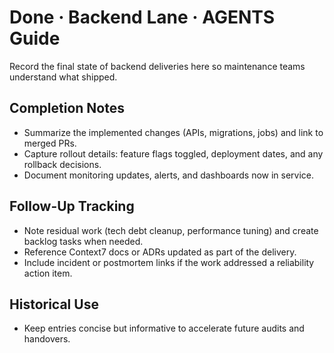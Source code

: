 # Done · Backend Lane · AGENTS Guide

Record the final state of backend deliveries here so maintenance teams understand what shipped.

## Completion Notes
- Summarize the implemented changes (APIs, migrations, jobs) and link to merged PRs.
- Capture rollout details: feature flags toggled, deployment dates, and any rollback decisions.
- Document monitoring updates, alerts, and dashboards now in service.

## Follow-Up Tracking
- Note residual work (tech debt cleanup, performance tuning) and create backlog tasks when needed.
- Reference Context7 docs or ADRs updated as part of the delivery.
- Include incident or postmortem links if the work addressed a reliability action item.

## Historical Use
- Keep entries concise but informative to accelerate future audits and handovers.

